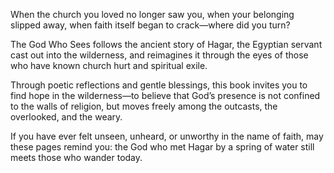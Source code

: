 When the church you loved no longer saw you, when your belonging slipped away, when faith itself began to crack—where did you turn?

The God Who Sees follows the ancient story of Hagar, the Egyptian servant cast out into the wilderness, and reimagines it through the eyes of those who have known church hurt and spiritual exile.

Through poetic reflections and gentle blessings, this book invites you to find hope in the wilderness—to believe that God’s presence is not confined to the walls of religion, but moves freely among the outcasts, the overlooked, and the weary.

If you have ever felt unseen, unheard, or unworthy in the name of faith, may these pages remind you: the God who met Hagar by a spring of water still meets those who wander today.